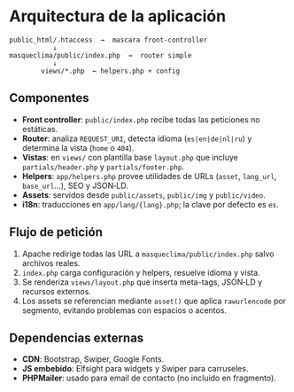 # Arquitectura de la aplicación

```
public_html/.htaccess  →  mascara front-controller
           ↓
masqueclima/public/index.php  →  router simple
           ↓
        views/*.php  ← helpers.php + config
```

## Componentes
- **Front controller**: `public/index.php` recibe todas las peticiones no estáticas.
- **Router**: analiza `REQUEST_URI`, detecta idioma (`es|en|de|nl|ru`) y determina la vista (`home` o `404`).
- **Vistas**: en `views/` con plantilla base `layout.php` que incluye `partials/header.php` y `partials/footer.php`.
- **Helpers**: `app/helpers.php` provee utilidades de URLs (`asset`, `lang_url`, `base_url`…), SEO y JSON‑LD.
- **Assets**: servidos desde `public/assets`, `public/img` y `public/video`.
- **i18n**: traducciones en `app/lang/{lang}.php`; la clave por defecto es `es`.

## Flujo de petición
1. Apache redirige todas las URL a `masqueclima/public/index.php` salvo archivos reales.
2. `index.php` carga configuración y helpers, resuelve idioma y vista.
3. Se renderiza `views/layout.php` que inserta meta-tags, JSON‑LD y recursos externos.
4. Los assets se referencian mediante `asset()` que aplica `rawurlencode` por segmento, evitando problemas con espacios o acentos.

## Dependencias externas
- **CDN**: Bootstrap, Swiper, Google Fonts.
- **JS embebido**: Elfsight para widgets y Swiper para carruseles.
- **PHPMailer**: usado para email de contacto (no incluido en fragmento).
